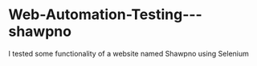# Web-Automation-Testing---shawpno
I tested some functionality of a website named Shawpno using Selenium
